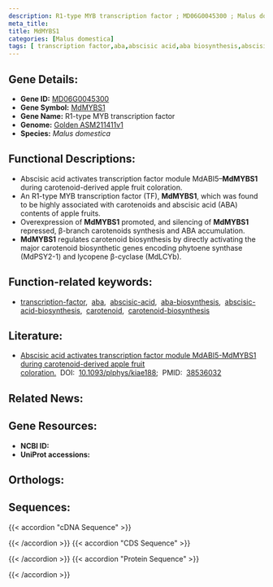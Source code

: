 ```yaml
---
description: R1-type MYB transcription factor ; MD06G0045300 ; Malus domestica
meta_title:
title: MdMYBS1
categories: [Malus domestica]
tags: [ transcription factor,aba,abscisic acid,aba biosynthesis,abscisic acid biosynthesis,carotenoid,carotenoid biosynthesis ]
---
```


## Gene Details:
- **Gene ID:**	[MD06G0045300]()
- **Gene Symbol:** <u>MdMYBS1</u>
- **Gene Name:** R1-type MYB transcription factor
- **Genome:** [Golden ASM211411v1](https://ensembl.gramene.org/Malus_domestica_golden/Info/Index)
- **Species:** *Malus domestica*

## Functional Descriptions:
   - Abscisic acid activates transcription factor module MdABI5–**MdMYBS1** during carotenoid-derived apple fruit coloration.
   - An R1-type MYB transcription factor (TF), **MdMYBS1**, which was found to be highly associated with carotenoids and abscisic acid (ABA) contents of apple fruits.
   - Overexpression of **MdMYBS1** promoted, and silencing of **MdMYBS1** repressed, β-branch carotenoids synthesis and ABA accumulation.
   - **MdMYBS1** regulates carotenoid biosynthesis by directly activating the major carotenoid biosynthetic genes encoding phytoene synthase (MdPSY2-1) and lycopene β-cyclase (MdLCYb).

## Function-related keywords:
   - [transcription-factor](/tags/transcription-factor/),&nbsp;&nbsp;[aba](/tags/aba/),&nbsp;&nbsp;[abscisic-acid](/tags/abscisic-acid/),&nbsp;&nbsp;[aba-biosynthesis](/tags/aba-biosynthesis/),&nbsp;&nbsp;[abscisic-acid-biosynthesis](/tags/abscisic-acid-biosynthesis/),&nbsp;&nbsp;[carotenoid](/tags/carotenoid/),&nbsp;&nbsp;[carotenoid-biosynthesis](/tags/carotenoid-biosynthesis/)

## Literature:
   - [Abscisic acid activates transcription factor module MdABI5-MdMYBS1 during carotenoid-derived apple fruit coloration.](https://doi.org/10.1093/plphys/kiae188)&nbsp;&nbsp;DOI:&nbsp;&nbsp;[10.1093/plphys/kiae188](https://doi.org/10.1093/plphys/kiae188);&nbsp;&nbsp;PMID:&nbsp;&nbsp;[38536032](https://pubmed.ncbi.nlm.nih.gov/38536032/)

## Related News:

## Gene Resources:
- **NCBI ID:**  [](https://www.ncbi.nlm.nih.gov/gene/?term=)
- **UniProt accessions:**  [](https://www.uniprot.org/uniprotkb//entry)

## Orthologs:

## Sequences:
{{< accordion "cDNA Sequence" >}}

{{< /accordion >}}
{{< accordion "CDS Sequence" >}}

{{< /accordion >}}
{{< accordion "Protein Sequence" >}}

{{< /accordion >}}

